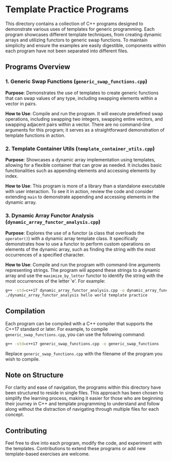 # Template Practice Programs

This directory contains a collection of C++ programs designed to demonstrate various uses of templates for generic programming. Each program showcases different template techniques, from creating dynamic arrays and utilizing functors to generic swap functions. To maintain simplicity and ensure the examples are easily digestible, components within each program have not been separated into different files.

## Programs Overview

### 1. Generic Swap Functions (`generic_swap_functions.cpp`)

**Purpose**: Demonstrates the use of templates to create generic functions that can swap values of any type, including swapping elements within a vector in pairs.

**How to Use**: Compile and run the program. It will execute predefined swap operations, including swapping two integers, swapping entire vectors, and swapping adjacent pairs within a vector. There are no command-line arguments for this program; it serves as a straightforward demonstration of template functions in action.

### 2. Template Container Utils (`template_container_utils.cpp`)

**Purpose**: Showcases a dynamic array implementation using templates, allowing for a flexible container that can grow as needed. It includes basic functionalities such as appending elements and accessing elements by index.

**How to Use**: This program is more of a library than a standalone executable with user interaction. To see it in action, review the code and consider extending `main` to demonstrate appending and accessing elements in the dynamic array.

### 3. Dynamic Array Functor Analysis (`dynamic_array_functor_analysis.cpp`)

**Purpose**: Explores the use of a functor (a class that overloads the `operator()`) with a dynamic array template class. It specifically demonstrates how to use a functor to perform custom operations on elements of the dynamic array, such as finding the string with the most occurrences of a specified character.

**How to Use**: Compile and run the program with command-line arguments representing strings. The program will append these strings to a dynamic array and use the `maximize_by_letter` functor to identify the string with the most occurrences of the letter 'e'. For example:

```bash
g++ -std=c++17 dynamic_array_functor_analysis.cpp -o dynamic_array_functor_analysis
./dynamic_array_functor_analysis hello world template practice
```

## Compilation

Each program can be compiled with a C++ compiler that supports the C++17 standard or later. For example, to compile `generic_swap_functions.cpp`, you can use the following command:

```bash
g++ -std=c++17 generic_swap_functions.cpp -o generic_swap_functions
```

Replace `generic_swap_functions.cpp` with the filename of the program you wish to compile.

## Note on Structure

For clarity and ease of navigation, the programs within this directory have been structured to reside in single files. This approach has been chosen to simplify the learning process, making it easier for those who are beginning their journey in C++ and template programming to understand and follow along without the distraction of navigating through multiple files for each concept.


## Contributing

Feel free to dive into each program, modify the code, and experiment with the templates. Contributions to extend these programs or add new template-based exercises are welcome.

